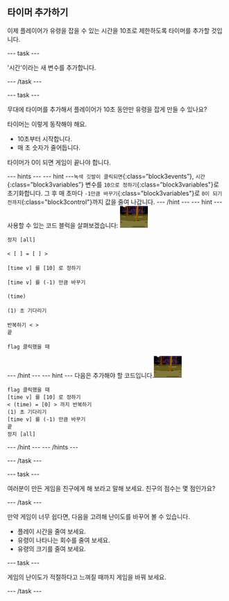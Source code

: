 ## 타이머 추가하기

이제 플레이어가 유령을 잡을 수 있는 시간을 10초로 제한하도록 타이머를 추가할 것입니다.

\--- task \---

'시간'이라는 새 변수를 추가합니다.

\--- /task \---

\--- task \---

무대에 타이머를 추가해서 플레이어가 10초 동안만 유령을 잡게 만들 수 있나요?

타이머는 이렇게 동작해야 해요.

+ 10초부터 시작합니다.
+ 매 초 숫자가 줄어듭니다.

타이머가 0이 되면 게임이 끝나야 합니다.

\--- hints \--- \--- hint \---`녹색 깃발이 클릭되면`{:class=”block3events”}, `시간`{:class=”block3variables”} 변수를 `10으로 정하기`{:class=”block3variables"}로 초기화합니다. 그 후 매 초마다 `-1만큼 바꾸기`{:class="block3variables"}로 `0이 되기 전까지`{:class="block3control"}까지 값을 줄여 나갑니다. \--- /hint \--- \--- hint \--- 사용할 수 있는 코드 블럭을 살펴보겠습니다: ![유령 스프라이트](images/ghost-backdrop.png)

```blocks3
정지 [all]

< [ ] = [ ] >

[time v] 를 [10] 로 정하기

[time v] 를 (-1) 만큼 바꾸기

(time)

(1) 초 기다리기

반복하기 < >
끝

flag 클릭했을 때

```

\--- /hint \--- \--- hint \--- 다음은 추가해야 할 코드입니다.![백드롭 아이콘](images/ghost-backdrop.png)

```blocks3
flag 클릭했을 때
[time v] 를 [10] 로 정하기
< (time) = [0] > 까지 반복하기
(1) 초 기다리기
[time v] 를 (-1) 만큼 바꾸기
끝
정지 [all]
```

\--- /hint \--- \--- /hints \---

\--- /task \---

\--- task \---

여러분이 만든 게임을 친구에게 해 보라고 말해 보세요. 친구의 점수는 몇 점인가요?

\--- /task \---

만약 게임이 너무 쉽다면, 다음을 고려해 난이도를 바꾸어 볼 수 있습니다.

+ 플레이 시간을 줄여 보세요.
+ 유령이 나타나는 회수를 줄여 보세요.
+ 유령의 크기를 줄여 보세요.

\--- task \---

게임의 난이도가 적절하다고 느껴질 때까지 게임을 바꿔 보세요.

\--- /task \---